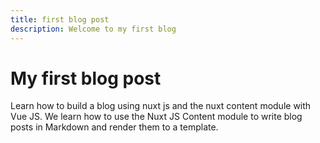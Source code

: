```yaml
---
title: first blog post
description: Welcome to my first blog
---
```


# My first blog post

<space></space>
Learn how to build a blog using nuxt js and the nuxt content module with Vue JS. We learn how to use the Nuxt JS Content module to write blog posts in Markdown and render them to a template.
